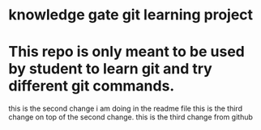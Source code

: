 # knowledge gate git learning project
# This repo is only meant to be used by student to learn git and try different git commands.
this is the second change i am doing in the readme file
this is the third change on top of the second change.
this is the third change from github

